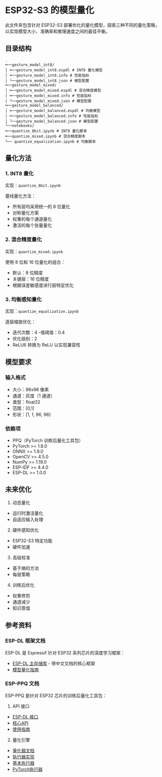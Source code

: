 # ESP32-S3 的模型量化

此文件夹包含针对 ESP32-S3 部署优化的量化模型，探索三种不同的量化策略，以实现模型大小、准确率和推理速度之间的最佳平衡。

## 目录结构

```
.
═──gesture_model_int8/
│ ═──gesture_model_int8.espdl # INT8 量化模型
│ ═──gesture_model_int8.info # 性能指标
│ └──gesture_model_int8.json # 模型配置
═──gesture_model_mixed/
│ ═──gesture_model_mixed.espdl # 混合精度模型
│ ═──gesture_model_mixed.info # 性能指标
│ └──gesture_model_mixed.json # 模型配置
═──gesture_model_balanced/
│ ═──gesture_model_balanced.espdl # 均衡模型
│ ═──gesture_model_balanced.info # 性能指标
│ └──gesture_model_balanced.json # 模型配置
└──notebooks/
═──quantize_8bit.ipynb # INT8 量化脚本
═──quantize_mixed.ipynb # 混合精度脚本
└── quantize_equalization.ipynb # 均衡脚本
```

## 量化方法

### 1. INT8 量化
实现：`quantize_8bit.ipynb`

基线量化方法：
- 所有层均采用统一的 8 位量化
- 对称量化方案
- 权重的每个通道量化
- 激活的每个张量量化

### 2. 混合精度量化
实现：`quantize_mixed.ipynb`

使用 8 位和 16 位量化的组合：
- 默认：8 位精度
- 关键层：16 位精度
- 根据误差敏感度进行层特定优化

### 3. 均衡感知量化
实现：`quantize_equalization.ipynb`

逐层缩放优化：
- 迭代次数：4
-值阈值：0.4
- 优化级别：2
- ReLU6 转换为 ReLU 以实现兼容性

## 模型要求

### 输入格式
- 大小：96x96 像素
- 通道：灰度（1 通道）
- 类型：float32
- 范围：[0,1]
- 形状：[1, 1, 96, 96]

### 依赖项
- PPQ（PyTorch 训练后量化工具包）
- PyTorch >= 1.8.0
- ONNX >= 1.9.0
- OpenCV >= 4.5.0
- NumPy >= 1.19.0
- ESP-IDF >= 4.4.0
- ESP-DL >= 1.0.0

## 未来优化

1. 动态量化
- 运行时激活量化
- 自适应输入处理

2. 硬件感知优化
- ESP32-S3 特定功能
- 硬件加速

3. 高级校准
- 基于熵的方法
- 每层策略

4. 训练后优化
- 权重修剪
- 通道减少
- 知识蒸馏

## 参考资料

### ESP-DL 框架文档
ESP-DL 是 Espressif 针对 ESP32 系列芯片的深度学习框架：
- [ESP-DL 主存储库](https://github.com/espressif/esp-dl) - 带中文文档的核心框架
- [模型量化指南](https://github.com/espressif/esp-dl/blob/master/tutorial/how_to_quantize_model_cn.md)

### ESP-PPQ 文档
ESP-PPQ 是针对 ESP32 芯片的训练后量化工具包：

1. API 接口
- [ESP-DL 接口](https://github.com/espressif/esp-ppq/blob/master/ppq/api/espdl_interface.py)
- [核心API](https://github.com/espressif/esp-ppq/blob/master/ppq/api/interface.py)
- [使用指南](https://github.com/espressif/esp-ppq/blob/master/md_doc/how_to_use.md)

2. 量化引擎
- [量化器文档](https://github.com/espressif/esp-ppq/blob/master/ppq/quantization/quantizer/README.md)
- [执行器实现](https://github.com/espressif/esp-ppq/blob/master/ppq/executor/README.md)
- [基本执行器](https://github.com/espressif/esp-ppq/blob/master/ppq/executor/base.py)
- [PyTorch执行器](https://github.com/espressif/esp-ppq/blob/master/ppq/executor/torch.py​​)
